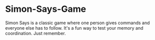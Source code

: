 # Simon-Says-Game
Simon Says is a classic game where one person gives commands and everyone else has to follow. It's a fun way to test your memory and coordination. Just remember.
